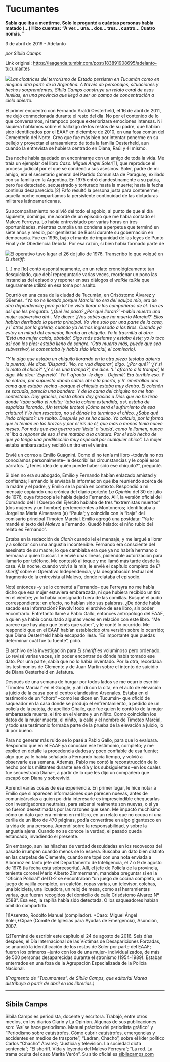 # Tucumantes

**Sabía que iba a mentirme. Solo le pregunté a cuántas personas había matado (…) Hizo cuentas: “A ver… una… dos… tres… cuatro… Cuatro nomás.“**

3 de abril de 2019 - Adelanto

_por Sibila Camps_

Link original: https://laagenda.tumblr.com/post/183891908695/adelanto-tucumantes

![](https://64.media.tumblr.com/4d55847ca16af1fbc0f2f06825aa6e5f/1177fa72c652acab-6d/s500x750/ea45ad4952b5b759ea57afc965f44d07530ba2e9.png)*Las cicatrices del terrorismo de Estado persisten en Tucumán como en ninguna otra parte de la Argentina. A través de personajes, situaciones y hechos sorprendentes, Sibila Camps construye un relato coral de esas huellas, en una provincia que llegó a ser un campo de concentración a cielo abierto.*



El primer encuentro con Fernando Araldi Oesterheld, el 16 de abril de 2011, me dejó conmocionada durante el resto del día. No por el contenido de lo que conversamos, ni tampoco porque exteriorizara emociones intensas. Ni siquiera hablamos sobre el hallazgo de los restos de su padre, que habían sido identificados por el EAAF en diciembre de 2010, en una fosa común del Cementerio del Norte. Creo que fue más bien por intentar ponerme en su pellejo y proyectar el arrasamiento de toda la familia Oesterheld, aun cuando la entrevista se hubiera centrado en Diana, Raúl y él mismo.

Esa noche había quedado en encontrarme con un amigo de toda la vida. Me traía un ejemplar del libro *Caso. Miguel Ángel Soler*[1], que reproduce el proceso judicial por el que se condenó a sus asesinos. Soler, padre de mi amigo, era el secretario general del Partido Comunista de Paraguay, exiliado con su familia en la Argentina. En 1975 entró clandestinamente a su patria, pero fue detectado, secuestrado y torturado hasta la muerte; hasta la fecha continúa desaparecido.[2] Fafo resultó la persona justa para contenerme; aquella noche compartíamos la persistente continuidad de las dictaduras militares latinoamericanas.

Su acompañamiento no alivió del todo el agobio, al punto de que al día siguiente, domingo, me acordé de un episodio que me había contado el Malevo Ferreyra. Lo había entrevistado por varias horas en tres oportunidades, mientras cumplía una condena a perpetua que terminó en siete años y medio, por gentilezas de Bussi durante su gobernación en democracia. Fue en 1995, bajo el manto de impunidad de las leyes de Punto Final y de Obediencia Debida. Por esa razón, si bien había formado parte de 

![](https://64.media.tumblr.com/1652d4fb19085a6c0ade9dec9546dc13/1177fa72c652acab-44/s250x400/bfea2e95292c4392cba933af616efc6c41c5a453.png)El operativo tuvo lugar el 26 de julio de 1976. Transcribo lo que volqué en *El sheriff:*

[…] me [lo] contó espontáneamente, en un relato cronológicamente tan desquiciado, que debí repreguntarle varias veces, reordenar un poco las instancias del episodio y reponer en sus diálogos el *walkie talkie* que seguramente utilizó en esa toma por asalto.

Ocurrió en una casa de la ciudad de Tucumán, en Crisóstomo Álvarez y Güemes. *“Yo no he llorado porque Marcial no era del equipo mío, era de otra dependencia; pero yo lo’ he visto llorar a los compañeros de él. Tan es así que les pregunto: ‘¿Qué les pasa? ¿Por qué lloran?’ –había muerto una mujer subversiva ahí–. Me dicen: ‘¿Vos sabés que ha muerto Marcial?’ Ellos habían derribado la puerta principal. Yo vine solo por una parte de la casa, y l’ otros por la galería, cuando ya hemos ingresado a los tiros. Cuando ya estoy en mitad del comedor, lloraba un chiquito. Yo le trasmitía al otro: ‘Está una mujer caída, abatida’. Sigo más adelante y estaba éste; yo lo toco así con los pies: estaba lleno de sangre. ‘Otro muerto más, puede que sea subversivo’, le comentaba (y había sido Marcial, el comisario).*

*“Y le digo que estaba un chiquito llorando en la otra pieza (estaba abierta la puerta). Me dice: ‘Dispará’. ‘No, no vuá disparar’, digo. ‘¿Por qué?’ ‘¿Y si lo mato al chico?’ ‘¿Y si es una trampa?’, me dice. ‘L’ afronto a la trampa’, le digo. Me dice: ‘Espereló’. ‘Yo l’ afronto –le digo–. Dejemé’. Era terrible eso. Y he entrao, por supuesto dando saltos ahí a la puerta, y h’ ametrallao una cama que estaba vecina –porque el chiquito estaba muy dentro. El colchón se sacudía, parecía una bandera. Y de la cama del chiquito no me han contestado. Doy gracias, hasta ahora doy gracias a Dios que no he tirao donde ’taba solito el rubito; ’taba la colcha extendida, así, estaba de espaldas llorando. ¡Un terrible tiroteo! ¡Cómo será el sufrimiento de esa criatura! Y lo han rescatao, no sé dónde ha terminao el chico. ¿Sabe qué lindo chiquito?: un rubito. Después ya se ha callao. Yo calculo, por la forma que lo tenían en los brazos y por el iris de él, que más o menos tenía nueve meses. Por más que esa guerra sea ‘lícita’ o ‘sucia’, como le llamen, nunca m’ iba a reponer de eso si me mataba a la criatura. Por el solo hecho de que yo tengo una predilección muy especial por cualquier chico”.* La mujer estaba embarazada y recibió un tiro en el vientre.

Envié un correo a Emilio Guagnini. Como él no tenía mi libro –todavía no nos conocíamos personalmente– le describí las circunstancias y le copié esos párrafos. “¿Tenés idea de quién puede haber sido ese chiquito?”, pregunté.

Si bien no era su abogado, Emilio y Fernando habían enlazado amistad y confianza; Fernando le enviaba la información que iba reuniendo acerca de la madre y el padre, y Emilio se la ponía en contexto. Respondió a mi mensaje copiando una crónica del diario porteño *La Opinión* del 30 de julio de 1976, cuya fotocopia le había dejado Fernando. Allí, la versión oficial del Comando del III Cuerpo del Ejército hablaba de tres “extremistas muertos” (dos mujeres y un hombre) pertenecientes a Montoneros; identificaba a Jorgelina María Almenares (a) “Paula”; y coincidía con la “baja” del comisario principal Timoteo Marcial. Emilio agregó una postdata: “Ya le mandé el texto del *Malevo* a Fernando. Quedó helado: el niño rubio del relato es Fernando”.

Estaba en la redacción de *Clarín* cuando leí el mensaje, y me largué a llorar y a sollozar con una angustia incontenible. Fernando era consciente del asesinato de su madre; lo que cambiaba era que ya no habría hermano o hermana a quien buscar. Le envié unas líneas, pidiéndole autorización para llamarlo por teléfono. Me contestó al toque y me llamó más tarde desde la casa. A la noche, cuando volví a la mía, le envié el capítulo completo de *El sheriff* sobre el Operativo Independencia, y la desgrabación textual del fragmento de la entrevista al Malevo, donde relataba el episodio. 

Noté entonces –y se lo comenté a Fernando– que Ferreyra no me había dicho que esa mujer estuviera embarazada, ni que hubiera recibido un tiro en el vientre; yo lo había consignado fuera de las comillas. Busqué el audio correspondiente: en efecto, no habían sido sus palabras. ¿De dónde había sacado esa información? Revolví todo el archivo de ese libro, sin poder encontrarlo. Entretanto llamé a Pablo Gallo, entonces antropólogo del EAAF, a quien ya había consultado algunas veces en relación con este libro. “Me parece que hay algo que tenés que saber”, y le conté lo ocurrido. Me respondió que en el EAAF habían establecido otra versión sobre lo ocurrido; que Diana Oesterheld había escapado ilesa. “Es importante que puedas determinar cuál fue tu fuente”, pidió.

El archivo de la investigación para *El sheriff*  es voluminoso pero ordenado. Lo revisé varias veces, sin poder encontrar de dónde había tomado ese dato. Por una parte, sabía que no lo había inventado. Por la otra, recordaba los testimonios de Clemente y de Juan Martín sobre el intento de suicidio de Diana Oesterheld en Jefatura.

Después de una semana de hurgar por todos lados se me ocurrió escribir “Timoteo Marcial” en el Google, y ahí di con la cita, en el auto de elevación a juicio de la causa por el centro clandestino Arsenales. Estaba en el testimonio de un “choro” –como les dicen en Tucumán– que ofició de saqueador en la casa donde se produjo el enfrentamiento, a pedido de un policía de la patota, de apellido Chaile, que fue quien le contó lo de la mujer embarazada muerta, el tiro en el vientre y un niñito. Como coincidían los datos de la mujer muerta, el niñito, la calle y el nombre de Timoteo Marcial, y todo ese testimonio formaba parte de la prueba de la elevación a juicio, lo di por bueno.

Para no generar más ruido se lo pasé a Pablo Gallo, para que lo evaluara. Respondió que en el EAAF ya conocían ese testimonio, completo; y me explicó en detalle la procedencia dudosa y poco confiable de esa fuente; algo que ya le había señalado a Fernando hacía tiempo, y volvió a observarle esa semana. Además, Pablo me contó la reconstrucción de lo hecho por los militantes durante ese día y los subsiguientes –en los cuales fue secuestrada Diana–, a partir de lo que les dijo un compañero que escapó con Diana y sobrevivió.

Aprendí varias cosas de esa experiencia. En primer lugar, le hice notar a Emilio que si aparecen informaciones que parecen nuevas, antes de comunicárselas a quien po-dría interesarle es imprescindible chequearlas con investigadores neutrales, para saber si realmente son nuevas, o si ya no fueron desestimadas por las razones que sean. Me impactó muchísimo cómo un dato que era mínimo en mi libro, en un relato que no ocupa ni una carilla de un libro de 470 páginas, podía convertirse en algo gigantesco en la vida de una persona. Aprendí sobre la responsabilidad, y sobre la angustia ajena. Cuando no se conoce la verdad, el pasado queda estancado, invadiendo el presente.

Sin embargo, aun las hilachas de verdad descuidadas en los recovecos del pasado irrumpen cuando menos se lo espera. Buscaba un dato bien distinto en las carpetas de Clemente, cuando me topé con una nota enviada a Albornoz en tanto jefe del Departamento de Inteligencia, el 7 o 9 de agosto de 1976 (la fecha está sobreescrita). Allí, el jefe de Policía de la provincia, teniente coronel Mario Alberto Zimmermann, mandaba preguntar si en la “Oficina Policial” del D-2 se encontraban “un juego de cocina completo, un juego de vajilla completo, un calefón, ropas varias, un televisor, colchas, una bicicleta, una licuadora, un reloj de mesa, como así herramientas varias, que fueran recogidos del domicilio de calle Crisóstomo Alvarez Nº 2588”. Esa vez, la rapiña había sido detectada. O los saqueadores habían omitido compartirla.

[1]Aseretto, Rodolfo Manuel (compilador). *Caso: Miguel Ángel Soler,*Cipae (Comité de Iglesias para Ayudas de Emergencia), Asunción, 2007.

[2]Terminé de escribir este capítulo el 24 de agosto de 2016. Seis días después, el Día Internacional de las Víctimas de Desapariciones Forzadas, se anunció la identificación de los restos de Soler por parte del EAAF; fueron los primeros –junto con los de una mujer– individualizados, de más de 500 personas desaparecidas durante el stronismo (1954-1989). Estaban enterrados en una fosa de la Agrupación Especializada de la Policía Nacional.

*(Fragmento de "Tucumantes”, de Sibila Camps, que editorial Marea distribuye a partir de abril en las librerías.)*

---

 Sibila Camps
-------------

Sibila Camps es periodista, docente y escritora. Trabajó, entre otros medios, en los diarios Clarin y La Opinión. Algunas de sus publicaciones son: “Así se hace periodismo. Manual práctico del periodista gráfico” y “Periodismo sobre catástrofes. Cómo cubrir catástrofes, emergencias y accidentes en medios de trasporte”; “Ladran, Chacho”, sobre el líder político Carlos “Chacho” Álvarez; “Justicia y televisión. La sociedad dicta sentencia”; “El sheriff. Vida y leyenda del Malevo Ferreyra”; “La red. La trama oculta del caso Marita Verón”. Su sitio oficial es [sibilacamps.com](http://sibilacamps.com/index.htm)  

